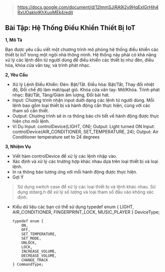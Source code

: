 > https://docs.google.com/document/d/12lmmSJiRA9i2y9HqExIGrHih4RxUOakloIKhXuoMEk4/edit

## Bài Tập: Hệ Thống Điều Khiển Thiết Bị IoT
**1, Mô Tả**  

Bạn được yêu cầu viết một chương trình mô phỏng hệ thống điều khiển các thiết bị IoT trong một ngôi nhà thông minh. Hệ thống này phải có khả năng xử lý các lệnh đến từ người dùng để điều khiển các thiết bị như đèn, điều hòa, khóa cửa vân tay, và trình phát nhạc.

**2, Yêu Cầu**

+ Xử lý Lệnh Điều Khiển:
    Đèn: Bật/Tắt.
    Điều hòa: Bật/Tắt, Thay đổi nhiệt độ, Đổi chế độ làm mát/quạt gió.
    Khóa cửa vân tay: Mở/Khóa.
    Trình phát nhạc: Bật/Tắt, Tăng/Giảm âm lượng, Đổi bài hát.
+ Input: Chương trình nhận input dưới dạng các lệnh từ người dùng. Mỗi lệnh bao gồm loại thiết bị và hành động cần thực hiện, cùng với các tham số cần thiết.
+ Output: Chương trình sẽ in ra thông báo chi tiết về hành động được thực hiện cho mỗi lệnh.
+ Ví Dụ
      Input: controlDevice(LIGHT, ON);
      Output: Light turned ON
      Input: controlDevice(AIR_CONDITIONER, SET_TEMPERATURE, 24);
      Output: Air Conditioner temperature set to 24 degrees

**3, Nhiệm Vụ**

+ Viết hàm controlDevice để xử lý các lệnh nhập vào.
+ Xác định và xử lý các trường hợp khác nhau dựa trên loại thiết bị và loại lệnh.
+ In ra thông báo tương ứng với mỗi hành động được thực hiện.
+ Gợi Ý
> Sử dụng switch case để xử lý các loại thiết bị và lệnh khác nhau.
> Sử dụng stdarg.h để xử lý số lượng và loại tham số đầu vào không xác định.
+ Kiểu dữ liệu các bạn có thể sử dụng
      typedef enum {
          LIGHT,
          AIR_CONDITIONER,
          FINGERPRINT_LOCK,
          MUSIC_PLAYER
      } DeviceType;
      
      typedef enum {
          ON,
          OFF,
          SET_TEMPERATURE,
          SET_MODE,
          UNLOCK,
          LOCK,
          INCREASE_VOLUME,
          DECREASE_VOLUME,
          CHANGE_TRACK
      } CommandType;


